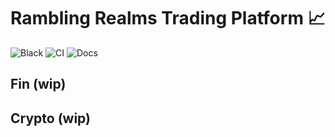 # Rambling Realms Trading Platform :chart_with_upwards_trend:
![Black](https://img.shields.io/badge/code%20style-black-000000.svg) ![CI](https://github.com/mjacobsen32/ramblingrealms-trading/actions/workflows/ci.yml/badge.svg) ![Docs](https://github.com/mjacobsen32/ramblingrealms-trading/actions/workflows/docs.yml/badge.svg)

## Fin (wip)

## Crypto (wip)
